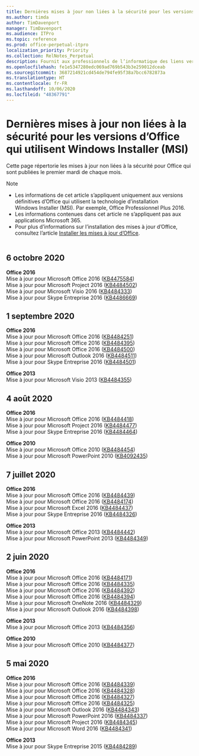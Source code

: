 ```yaml
---
title: Dernières mises à jour non liées à la sécurité pour les versions d’Office qui utilisent Windows Installer (MSI)
ms.author: timda
author: TimDavenport
manager: TimDavenport
ms.audience: ITPro
ms.topic: reference
ms.prod: office-perpetual-itpro
localization_priority: Priority
ms.collection: RelNotes_Perpetual
description: Fournit aux professionnels de l’informatique des liens vers les dernières informations sur les mises à jour non liées à la sécurité pour les versions définitives d’Office 2016, Office 2013 et Office 2010
ms.openlocfilehash: fe1e5347280edc069ad769b543b3e259012dceab
ms.sourcegitcommit: 3687214921cd454de794fe95f38a7bcc6782873a
ms.translationtype: HT
ms.contentlocale: fr-FR
ms.lasthandoff: 10/06/2020
ms.locfileid: "48367791"
---
```

# <a name="latest-non-security-updates-for-versions-of-office-that-use-windows-installer-msi"></a>Dernières mises à jour non liées à la sécurité pour les versions d’Office qui utilisent Windows Installer (MSI)

Cette page répertorie les mises à jour non liées à la sécurité pour Office qui sont publiées le premier mardi de chaque mois.

> [!NOTE]
> - Les informations de cet article s’appliquent uniquement aux versions définitives d’Office qui utilisent la technologie d’installation Windows Installer (MSI). Par exemple, Office Professionnel Plus 2016.
> - Les informations contenues dans cet article ne s’appliquent pas aux applications Microsoft 365.
> - Pour plus d’informations sur l’installation des mises à jour d’Office, consultez l’article [Installer les mises à jour d’Office](https://support.office.com/article/2ab296f3-7f03-43a2-8e50-46de917611c5).
<br/><br/>

## <a name="october-6-2020"></a>6 octobre 2020
**Office 2016**<br/>
Mise à jour pour Microsoft Office 2016 ([KB4475584](https://support.microsoft.com/help/4475584))<br/>
Mise à jour pour Microsoft Project 2016 ([KB4484502](https://support.microsoft.com/help/4484502))<br/>
Mise à jour pour Microsoft Visio 2016 ([KB4484333](https://support.microsoft.com/help/4484333))<br/>
Mise à jour pour Skype Entreprise 2016 ([KB4486669](https://support.microsoft.com/help/4486669))<br/> 

## <a name="september-1-2020"></a>1 septembre 2020
**Office 2016**<br/>
Mise à jour pour Microsoft Office 2016 ([KB4484251](https://support.microsoft.com/help/4484251))<br/>
Mise à jour pour Microsoft Office 2016 ([KB4484395](https://support.microsoft.com/help/4484395))<br/> Mise à jour pour Microsoft Office 2016 ([KB4484500](https://support.microsoft.com/help/4484500)) <br/>
Mise à jour pour Microsoft Outlook 2016 ([KB4484511](https://support.microsoft.com/help/4484511)) <br/>
Mise à jour pour Skype Entreprise 2016 ([KB4484501](https://support.microsoft.com/help/4484501)) <br/>

**Office 2013**<br/>
Mise à jour pour Microsoft Visio 2013 ([KB4484355](https://support.microsoft.com/help/4484355))<br/>

## <a name="august-4-2020"></a>4 août 2020

**Office 2016**<br/>
Mise à jour pour Microsoft Office 2016 ([KB4484418](https://support.microsoft.com/help/4484418))<br/> Mise à jour pour Microsoft Project 2016 ([KB4484477](https://support.microsoft.com/help/4484477))<br/>
Mise à jour pour Skype Entreprise 2016 ([KB4484464](https://support.microsoft.com/help/4484464))<br/> 

**Office 2010**<br/>
Mise à jour pour Microsoft Office 2010 ([KB4484454](https://support.microsoft.com/help/4484454))<br/> Mise à jour pour Microsoft PowerPoint 2010 ([KB4092435](https://support.microsoft.com/help/4092435))<br/> 

## <a name="july-7-2020"></a>7 juillet 2020

**Office 2016**<br/>
Mise à jour pour Microsoft Office 2016 ([KB4484439](https://support.microsoft.com/help/4484439))<br/> Mise à jour pour Microsoft Office 2016 ([KB4484174](https://support.microsoft.com/help/4484174))<br/> Mise à jour pour Microsoft Excel 2016 ([KB4484437](https://support.microsoft.com/help/4484437))<br/>
Mise à jour pour Skype Entreprise 2016 ([KB4484326](https://support.microsoft.com/help/4484326))<br/> 

**Office 2013**<br/>
Mise à jour pour Microsoft Office 2013 ([KB4484442](https://support.microsoft.com/help/4484442))<br/> Mise à jour pour Microsoft PowerPoint 2013 ([KB4484349](https://support.microsoft.com/help/4484349))<br/> 


## <a name="june-2-2020"></a>2 juin 2020

**Office 2016**<br/>
Mise à jour pour Microsoft Office 2016 ([KB4484171](https://support.microsoft.com/help/4484171))<br/> Mise à jour pour Microsoft Office 2016 ([KB4484335](https://support.microsoft.com/help/4484335))<br/> Mise à jour pour Microsoft Office 2016 ([KB4484392](https://support.microsoft.com/help/4484392))<br/> Mise à jour pour Microsoft Office 2016 ([KB4484394](https://support.microsoft.com/help/4484394))<br/> Mise à jour pour Microsoft OneNote 2016 ([KB4484329](https://support.microsoft.com/help/4484329))<br/>
Mise à jour pour Microsoft Outlook 2016 ([KB4484398](https://support.microsoft.com/help/4484398))<br/> 

**Office 2013**<br/>
Mise à jour pour Microsoft Office 2013 ([KB4484356](https://support.microsoft.com/help/4484356))<br/> 

**Office 2010**<br/>
Mise à jour pour Microsoft Office 2010 ([KB4484377](https://support.microsoft.com/help/4484377))<br/> 


## <a name="may-5-2020"></a>5 mai 2020

**Office 2016**<br/>
Mise à jour pour Microsoft Office 2016 ([KB4484339](https://support.microsoft.com/help/4484339))<br/> Mise à jour pour Microsoft Office 2016 ([KB4484328](https://support.microsoft.com/help/4484328))<br/> Mise à jour pour Microsoft Office 2016 ([KB4484327](https://support.microsoft.com/help/4484327))<br/> Mise à jour pour Microsoft Office 2016 ([KB4484325](https://support.microsoft.com/help/4484325))<br/> Mise à jour pour Microsoft Outlook 2016 ([KB4484343](https://support.microsoft.com/help/4484343))<br/> Mise à jour pour Microsoft PowerPoint 2016 ([KB4484337](https://support.microsoft.com/help/4484337))<br/> Mise à jour pour Microsoft Project 2016 ([KB4484345](https://support.microsoft.com/help/4484345))<br/> Mise à jour pour Microsoft Word 2016 ([KB4484341](https://support.microsoft.com/help/4484341))<br/> 


**Office 2013**<br/>
Mise à jour pour Skype Entreprise 2015 ([KB4484289](https://support.microsoft.com/help/4484289))<br/>

<br/>

 

